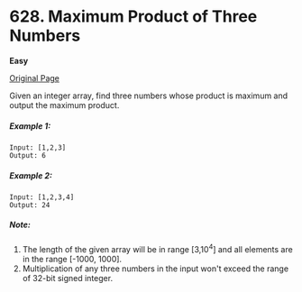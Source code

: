 # 628. Maximum Product of Three Numbers

**Easy**

[Original Page](https://leetcode.com/problems/maximum-product-of-three-numbers/)

Given an integer array, find three numbers whose product is maximum and output the maximum product.

##### Example 1:
```
Input: [1,2,3]
Output: 6
```

##### Example 2:
```
Input: [1,2,3,4]
Output: 24
```

##### Note:
1. The length of the given array will be in range [3,10<sup>4</sup>] and all elements are in the range [-1000, 1000].
2. Multiplication of any three numbers in the input won't exceed the range of 32-bit signed integer.
